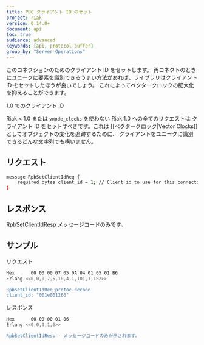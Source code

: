 ```yaml
---
title: PBC クライアント ID のセット
project: riak
version: 0.14.0+
document: api
toc: true
audience: advanced
keywords: [api, protocol-buffer]
group_by: "Server Operations"
---
```


このコネクションのためのクライアント ID をセットします。
再コネクトのときにユニークに要素を識別できるうまい方法があれば、ライブラリはクライアント ID をセットしたほうが良いでしょう。
これによってベクタークロックの肥大化を抑えることができます。

<div class="note"><div class="title">1.0 でのクライアント ID</div>
<p>Riak &lt; 1.0 または <code>vnode_clocks</code> を使わない Riak 1.0 への全てのリクエストは
クライアント ID をセットすべきです。これは [[ベクタークロック|Vector Clocks]] としてオブジェクトの変化を追跡するために、
クライアントをユニークに識別できるどんな文字列でも構いません。</p>
</div>

## リクエスト


```bash
message RpbSetClientIdReq {
    required bytes client_id = 1; // Client id to use for this connection
}
```


## レスポンス

RpbSetClientIdResp メッセージコードのみです。

## サンプル

リクエスト

```bash
Hex      00 00 00 07 05 0A 04 01 65 01 B6
Erlang <<0,0,0,7,5,10,4,1,101,1,182>>

RpbSetClientIdReq protoc decode:
client_id: "001e001266"

```


レスポンス

```bash
Hex      00 00 00 01 06
Erlang <<0,0,0,1,6>>

RpbSetClientIdResp - メッセージコードのみが示されます。
```